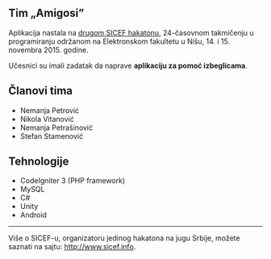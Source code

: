 ## Tim „Amigosi”

Aplikacija nastala na [drugom SICEF hakatonu](http://sicef.info/hakaton/hakaton-2015.html), 24-časovnom takmičenju u programiranju održanom na Elektronskom fakultetu u Nišu, 14. i 15. novembra 2015. godine. 

Učesnici su imali zadatak da naprave **aplikaciju za pomoć izbeglicama**.


## Članovi tima
* Nemanja Petrović
* Nikola Vitanović
* Nemanja Petrašinović
* Stefan Stamenović


## Tehnologije
* CodeIgniter 3 (PHP framework)
* MySQL
* C#
* Unity
* Android

----------
Više o SICEF-u, organizatoru jedinog hakatona na jugu Srbije, možete saznati na sajtu: http://www.sicef.info. 